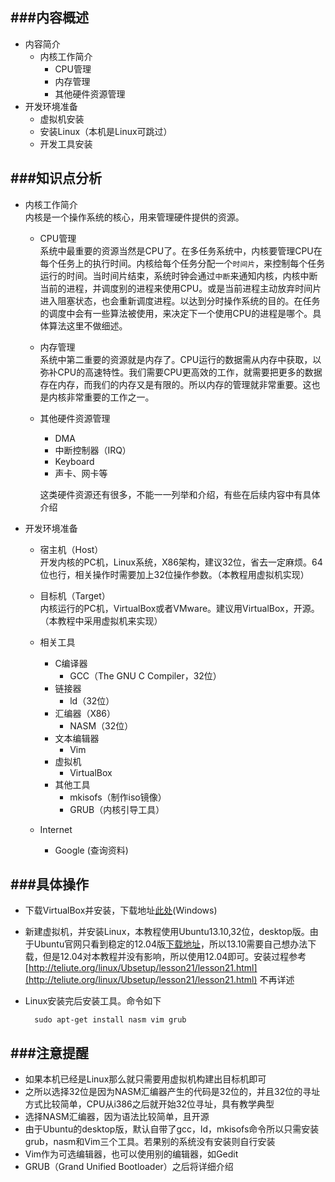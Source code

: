###内容概述
---
- 内容简介
	- 内核工作简介
		- CPU管理
		- 内存管理
		- 其他硬件资源管理
- 开发环境准备
	- 虚拟机安装
	- 安装Linux（本机是Linux可跳过）
	- 开发工具安装

###知识点分析
---
- 内核工作简介  
内核是一个操作系统的核心，用来管理硬件提供的资源。  
	- CPU管理  
		系统中最重要的资源当然是CPU了。在多任务系统中，内核要管理CPU在每个任务上的执行时间。内核给每个任务分配一个`时间片`，来控制每个任务运行的时间。当时间片结束，系统时钟会通过`中断`来通知内核，内核中断当前的进程，并调度别的进程来使用CPU。或是当前进程主动放弃时间片进入阻塞状态，也会重新调度进程。以达到分时操作系统的目的。在任务的调度中会有一些算法被使用，来决定下一个使用CPU的进程是哪个。具体算法这里不做细述。

	- 内存管理  
		系统中第二重要的资源就是内存了。CPU运行的数据需从内存中获取，以弥补CPU的高速特性。我们需要CPU更高效的工作，就需要把更多的数据存在内存，而我们的内存又是有限的。所以内存的管理就非常重要。这也是内核非常重要的工作之一。
	- 其他硬件资源管理
		- DMA
		- 中断控制器（IRQ）
		- Keyboard
		- 声卡、网卡等

		这类硬件资源还有很多，不能一一列举和介绍，有些在后续内容中有具体介绍

- 开发环境准备
	- 宿主机（Host）  
	开发内核的PC机，Linux系统，X86架构，建议32位，省去一定麻烦。64位也行，相关操作时需要加上32位操作参数。（本教程用虚拟机实现）

	- 目标机（Target）  
	内核运行的PC机，VirtualBox或者VMware。建议用VirtualBox，开源。（本教程中采用虚拟机来实现）

	- 相关工具
		- C编译器
			+ GCC（The GNU C Compiler，32位）
		- 链接器
			+ ld（32位）
		- 汇编器（X86）
			+ NASM（32位）
		- 文本编辑器
			+ Vim 
		- 虚拟机
			+ VirtualBox
		- 其他工具
			+ mkisofs（制作iso镜像）
			+ GRUB（内核引导工具）
	- Internet
		+ Google (查询资料)

###具体操作
---

- 下载VirtualBox并安装，下载地址[此处](http://w.x.baidu.com/alading/anquan_soft_down_normal/15321)(Windows)
- 新建虚拟机，并安装Linux，本教程使用Ubuntu13.10,32位，desktop版。由于Ubuntu官网只看到稳定的12.04版[下载地址](http://releases.ubuntu.com/12.04/ubuntu-12.04.4-desktop-i386.iso.torrent)，所以13.10需要自己想办法下载，但是12.04对本教程并没有影响，所以使用12.04即可。安装过程参考
[http://teliute.org/linux/Ubsetup/lesson21/lesson21.html](http://teliute.org/linux/Ubsetup/lesson21/lesson21.html)
不再详述
- Linux安装完后安装工具。命令如下
	
		sudo apt-get install nasm vim grub 


###注意提醒
---

- 如果本机已经是Linux那么就只需要用虚拟机构建出目标机即可
- 之所以选择32位是因为NASM汇编器产生的代码是32位的，并且32位的寻址方式比较简单，CPU从i386之后就开始32位寻址，具有教学典型
- 选择NASM汇编器，因为语法比较简单，且开源
- 由于Ubuntu的desktop版，默认自带了gcc，ld，mkisofs命令所以只需安装grub，nasm和Vim三个工具。若果别的系统没有安装则自行安装
- Vim作为可选编辑器，也可以使用别的编辑器，如Gedit
- GRUB（Grand Unified Bootloader）之后将详细介绍